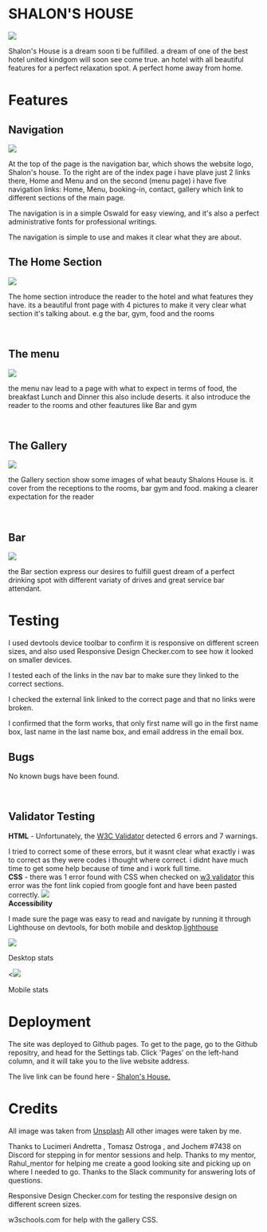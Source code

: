 <h1>SHALON'S HOUSE</h1>

 <img src="./assets/images/readme/responsive.png">

Shalon's House is a dream soon ti be fulfilled. a dream of one of the best hotel united kindgom will soon see come true. an hotel with all beautiful features for a perfect relaxation spot. A perfect home away from home.

<h1>Features</h1>

<h2>Navigation</h2>
<img src="./assets/images/readme/about.png">

<p>At the top of the page is the navigation bar, which shows the website logo, Shalon's house. To the right are of the index page i have plave just 2 links there, Home and Menu and on the second (menu page) i have five navigation links: Home, Menu, booking-in, contact, gallery which link
to different sections of the main page.</p>
<p>The navigation is in a simple Oswald for easy viewing, and it's also a perfect administrative fonts for professional writings.
<p>The navigation is simple to use and makes it clear what they are about.

<br>
<h2>The Home Section</h2>


<img src="./assets/images/readme/about.png">

<p>The home section introduce the reader to the hotel and what features they have. its a beautiful front page with 4 pictures to make it very clear what section it's talking about. e.g the bar, gym, food and the rooms </p>

<br>
<h2>The menu</h2>

<img src="./assets/images/readme/timeline.png">

the menu nav lead to a page with what to expect in terms of food, the breakfast Lunch and Dinner this also include deserts. it also introduce the reader to the rooms and other feautures like Bar and gym

<br>

<h2>The Gallery</h2>

<img src="./assets/images/readme/pics.jpeg">

the Gallery section show some images of what beauty Shalons House is. it cover from the receptions to the rooms, bar gym and food. making a clearer expectation for the reader

<br>

<h2>Bar</h2>

<img src="./assets/images/readme/form.png">

the Bar section express our desires to fulfill guest dream of a perfect drinking spot with different variaty of drives and great service bar attendant.
 <br>

 <h1>Testing</h1>

 I used devtools device toolbar to confirm it is responsive on different screen sizes, and also used Responsive Design Checker.com to see how it looked on smaller devices.

 <p>I tested each of the links in the nav bar to make sure they linked to the correct sections.

 <p>I checked the external link linked to the correct page and that no links were broken.

 <p>I confirmed that the form works, that only first name will go in the first name box, last name in the last name box, and email address in the email box. 

<br>
 <h2>Bugs</h2>

No known bugs have been found.

<br>

<h2>Validator Testing</h2>

<strong>HTML</strong> - Unfortunately, the <a href="https://validator.w3.org/nu/#textarea">W3C Validator</a> detected 6 errors and 7 warnings. 

<p>
I tried to correct some of these errors, but it wasnt clear what exactly i was to correct as they were codes i thought where correct. i didnt have much time to get some help because of time and i work full time.

<br>
<strong>CSS</strong> - there was 1 error found with CSS when checked on <a href="https://validator.w3.org/nu/#l2c70".>w3 validator</a> this error was the font link copied from google font and have been pasted correctly.

<img src="./assets/images/readme/w3c.png">

<br>
<strong>Accessibility</strong>

I made sure the page was easy to read and navigate by running it through Lighthouse on devtools, for both mobile and desktop.<a href="https://8000-brightigiem-shalonshous-6ob6uzuearb.ws-eu82.gitpod.io/index.html">lighthouse</a>


<img src="./assets/images/readme/desktop.png">
<p><p></p>Desktop stats

<<img src="./assets/images/readme/mobile.png">
</p>Mobile stats

<p>
<h1>Deployment</h1>

The site was deployed to Github pages. To get to the page, go to the Github repositry, and head for the Settings tab. Click 'Pages' on the left-hand column, and 
it will take you to the live website address. 
<p>The live link can be found here -  <a href="https://brightigiemokha.github.io/Shalon-s-House.html/">Shalon's House.</a>

<br>
<h1>Credits</h1>

All image was taken from  <a href="https://unsplash.com/">Unsplash</a>
All other images were taken by me.

Thanks to Lucimeri Andretta , Tomasz Ostroga , and Jochem
#7438 on Discord for stepping in for mentor sessions and help. Thanks to my mentor, Rahul_mentor for helping me create a good looking site and 
picking up on where I needed to go. Thanks to the Slack community for answering lots of questions.</p>

 Responsive Design Checker.com for testing the responsive design on different screen sizes. 
 
 <p>w3schools.com for help with the gallery CSS. 

 








